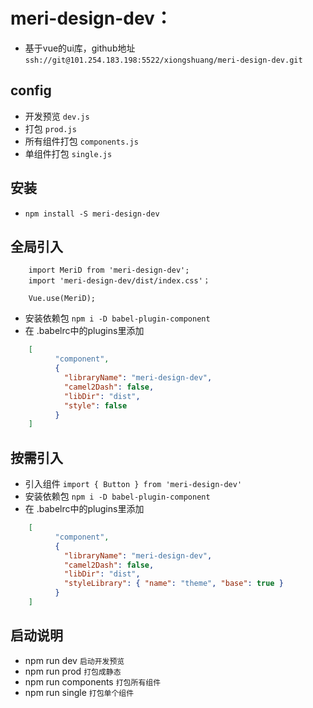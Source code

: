 # meri-design-dev：
- 基于vue的ui库，github地址 `ssh://git@101.254.183.198:5522/xiongshuang/meri-design-dev.git`

## config
- 开发预览 `dev.js`
- 打包 `prod.js`
- 所有组件打包 `components.js`
- 单组件打包 `single.js`


## 安装
- `npm install -S meri-design-dev`

## 全局引入
```
    import MeriD from 'meri-design-dev';
    import 'meri-design-dev/dist/index.css'；
    
    Vue.use(MeriD);
```
- 安装依赖包   `npm i -D babel-plugin-component`
- 在 .babelrc中的plugins里添加
```json
    [
          "component",
          {
            "libraryName": "meri-design-dev",
            "camel2Dash": false,
            "libDir": "dist",
            "style": false
          }
    ]
```

## 按需引入
- 引入组件 `import { Button } from 'meri-design-dev'`
- 安装依赖包   `npm i -D babel-plugin-component`
- 在 .babelrc中的plugins里添加
```json
    [
          "component",
          {
            "libraryName": "meri-design-dev",
            "camel2Dash": false,
            "libDir": "dist",
            "styleLibrary": { "name": "theme", "base": true }
          }
    ]
```

## 启动说明
- npm run dev ` 启动开发预览 `
- npm run prod ` 打包成静态 `
- npm run components ` 打包所有组件 `
- npm run single ` 打包单个组件 `
    
